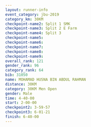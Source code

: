 ```yaml
---
layout: runner-info 
event_category: jbu-2019 
category_km: 30KM 
checkpoint-name2: Split 1 SMK 
checkpoint-name3: Split 2 E Farm 
checkpoint-name4: Split 3 
checkpoint-name5: 
checkpoint-name6: 
checkpoint-name7: 
checkpoint-name8: 
checkpoint-name9: 
overall_rank: 121
gender_rank: 96
category_rank: 64
bib: 31050
name: MOHAMAD HUSNA BIN ABDUL RAHMAN
distance: 30KM
category: 30KM Men Open
gender: Male
time: 4-40-00
start: 2-00-00
checkpoint2: 3-59-57
checkpoint3: 6-01-21
finish: 6-40-00
---
```

